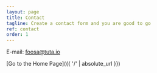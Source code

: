 ```yaml
---
layout: page
title: Contact
tagline: Create a contact form and you are good to go
ref: contact
order: 1
---
```


E-mail: foosa@tuta.io

[Go to the Home Page]({{ '/' | absolute_url }})
